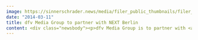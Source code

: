 ```yaml
---
image: https://sinnerschrader.news/media/filer_public_thumbnails/filer_public/03/3d/033d6790-9e9e-4a40-ab9f-28099186aaba/varfoldersdjk8pxf42x64d8fxslz8jcc8fc0000gnttmp81iuik__480x288_q85_crop_subsampling-2_upscale.jpg
date: "2014-03-11"
title: dfv Media Group to partner with NEXT Berlin
content: <div class="newsbody"><p>dfv Media Group is to partner with <a href="http&#58;//www.nextberlin.eu">NEXT Berlin</a>, the leading European tech and marketing conference, which will take place in the city on May 5 - 6. The event will provide companies with answers to the pressing question of how to change strategically to ensure sustained success in the era of the new digital normal.</p><p>The conference has been organised by the digital agency SinnerSchrader since 2006. Holger Knapp, Chief Executive of dfv Media Group states “SinnerSchrader has made NEXT Berlin into one of Europe’s most important agenda-setting events in the digital economy. Together we are looking forward to further strengthening this conference and to address new target groups."</p><p>With specialist media titles such as ‘HORIZONT’, ‘TextilWirtschaft’ and ‘Lebensmittel Zeitung’, dfv Media Group reaches those business decision-makers whose success is determined in large part by the impact of digital developments. “The digital world is the new normal. It is dramatically shifting the ways in which firms interact with their customers,“ says NEXT founder Matthias Schrader, Chief Executive of SinnerSchrader. “At NEXT we’ll be providing answers as to how, regarding their products, communications and sales, companies need to change strategically to ensure sustained success in the new digital normal.”</p><p>Around 1,800 delegates in the Berliner Congress Center (bcc) will draw inspiration from internationally renowned entrepreneurs and leading figures in marketing trends and technological innovation. At the forefront of the presentations and panel discussions will be the evolution of the car and the revolution in payment systems, mobile, wearable and invisible interfaces, the new Internet of Things, managing Big Data and how digitalisation is transforming companies.</p><p>Among the speakers will be one of the leading experts on digital currencies, Jon Matonis of Bitcoin; bestselling author Cory Doctorow; Dirk Slama of Bosch Software Innovations, and Internet icon Brad Templeton (Singularity University), who was recently involved in the development of Google’s self-driving car.</p><p>Tickets and further information on NEXT Berlin can be found at <a href="http&#58;//www.nextberlin.eu">www.nextberlin.eu</a>.</p><p><strong>About NEXT Berlin</strong><br/>NEXT Berlin has established itself in recent years as an important agenda setter for tomorrow’s topics of the digital industry in Europe. International thought leaders inspire executives and entrepreneurs in keynotes and workshops on future technology and marketing trends. For the ninth time the digital agency SinnerSchrader will host the event, this year on May 5-6 at Berliner Congress Center (bcc) together with dfv Mediengruppe. NEXT Berlin 2014 will again be a highlight event of the Berlin Web Week. Tickets are available at <a href="http&#58;//www.nextberlin.eu">www.nextberlin.eu.</a></p><p><strong>About dfv Mediengruppe</strong><br/>dfv Mediengruppe, i.e. dfv media group, which is headquartered in Frankfurt am Main, is one of the largest independent specialist media companies in Germany and Europe. Its goal is to make people more successful in their occupations and businesses. Together with its subsidiaries and shareholdings, it publishes over 100 specialist periodicals for important economic sectors. Many of the publications are market leaders in their respective industries. The portfolio is supplemented by over 100 digital options as well as 500 current-release specialist book publications. Over 140 commercial events, such as conventions and trade fairs, provide opportunities for intensive networking as well as information. dfv media group has 1,000 employees in Germany and abroad and achieved a turnover of approximately 145 million Euros in 2013.</p><p><strong>About SinnerSchrader</strong><br/>SinnerSchrader is one of Europe’s leading digital agencies. With a focus on e-commerce, strategy and communication, SinnerSchrader offers the full range of digital agency services&#58; conception, design and development of web platforms, mobile apps, service design, campaigns, media, analytics and audience management. SinnerSchrader stands for technological excellence. 500 employees – around 200 of whom are developers – realise marketing solutions for brands such as Allianz, Beck’s, comdirect bank, Holy Fashion Group, REWE, simyo, Tchibo and TUI. SinnerSchrader was founded in 1996, went public in 1999 and has offices in Hamburg, Berlin, Frankfurt am Main, Munich, Prague and Hanover.</p><p>Photo credit&#58; Dan Taylor / Heisenberg Media</p><p><a class="news-backlink" href="/en/"><svg class="svg-ico svg-ico--arrow-left"><use xlink&#58;href="#arrow-down"></use></svg>Back to the overview</a></p></div>
---
```

